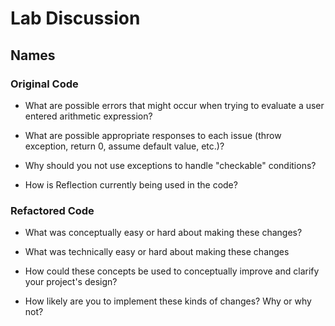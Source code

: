 # Lab Discussion
## Names

### Original Code

 * What are possible errors that might occur when trying to evaluate a user entered arithmetic expression?

 * What are possible appropriate responses to each issue (throw exception, return 0, assume default value, etc.)?

 * Why should you not use exceptions to handle "checkable" conditions?

 * How is Reflection currently being used in the code?


### Refactored Code

* What was conceptually easy or hard about making these changes?

* What was technically easy or hard about making these changes

* How could these concepts be used to conceptually improve and clarify your project's design?

* How likely are you to implement these kinds of changes? Why or why not?

